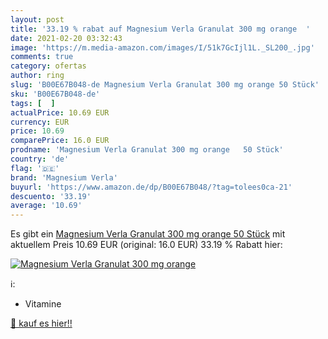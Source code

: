 ```yaml
---
layout: post
title: '33.19 % rabat auf Magnesium Verla Granulat 300 mg orange  '
date: 2021-02-20 03:32:43
image: 'https://m.media-amazon.com/images/I/51k7GcIjl1L._SL200_.jpg'
comments: true
category: ofertas
author: ring
slug: 'B00E67B048-de Magnesium Verla Granulat 300 mg orange 50 Stück'
sku: 'B00E67B048-de'
tags: [  ]
actualPrice: 10.69 EUR
currency: EUR
price: 10.69
comparePrice: 16.0 EUR
prodname: 'Magnesium Verla Granulat 300 mg orange   50 Stück'
country: 'de'
flag: '🇩🇪'
brand: 'Magnesium Verla'
buyurl: 'https://www.amazon.de/dp/B00E67B048/?tag=tolees0ca-21'
descuento: '33.19'
average: '10.69'
---
```


Es gibt ein [Magnesium Verla Granulat 300 mg orange   50 Stück](https://www.amazon.de/dp/B00E67B048/?tag=tolees0ca-21) mit aktuellem Preis 10.69 EUR (original: 16.0 EUR) 33.19 % Rabatt hier:

[![Magnesium Verla Granulat 300 mg orange  ](https://m.media-amazon.com/images/I/51k7GcIjl1L._SL200_.jpg)](https://www.amazon.de/dp/B00E67B048/?tag=tolees0ca-21)

ℹ️:

- Vitamine

[🛒 kauf es hier!!](https://www.amazon.de/dp/B00E67B048/?tag=tolees0ca-21)
